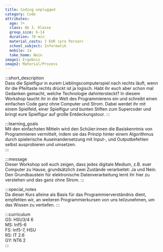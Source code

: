 ```yaml
---
title: Coding unplugged
category: Code
attributes:
  age: 7+
  class: Ab 3. Klasse
  group_size: 6-14
  duration: 70 min  
  material_costs: 1 EUR (pro Person)
  school_subject: Informatik
  mobile: Ja
  take_home: Nein
image1: Ergebnis
image2: Material/Prozess
---
```

:::short_description  
Dass die Spielfigur in eurem Lieblingscomputerspiel nach rechts läuft, wenn ihr die Pfeiltaste rechts drückt ist ja logisch. Habt ihr euch aber schon mal Gedanken gemacht, welche Technologie dahintersteckt? In diesem Workshop taucht ihr in die Welt des Programmierens ein und schreibt einen einfachen Code ganz ohne Computer und Strom. Dabei werdet ihr mit einem Spielfeld, einer Spielfigur und bunten Stiften zum Supercoder und bringt eure Spielfigur auf große Entdeckungstour.
:::

:::learning_goals  
Mit den einfachsten Mitteln wird den Schüler:innen die Basiskenntnis von Programmieren vermittelt, indem sie das Prinzip hinter einem Algorithmus durch spielerische Auseinandersetzung mit Input-, und Outputbefehlen selbst ausprobieren und umsetzen.     
:::

:::message  
Dieser Workshop soll euch zeigen, dass jedes digitale Medium, z.B. euer Computer zu Hause, grundsätzlich zwei Zustände verarbeitet: Ja und Nein. Den Grundbaustein für elektronische Datenverarbeitung lernt ihr hier zu verstehen und das ganz ohne Strom.
:::  

:::special_notes  
Da dieser Kurs alleine als Basis für das Programmierverständnis dient, empfehlen wir, an weiteren Programmierkursen von uns teilzunehmen, um das Wissen zu vertiefen.
:::

:::curriculum  
GS: HSU3/4 6  
MS: Inf5-6  
FS: Inf5-7, HSU  
RS: IT 2.6  
GY: NT6 2     
:::
